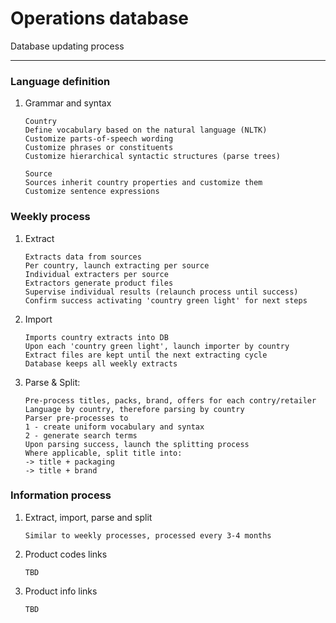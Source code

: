 # Operations database

Database updating process

----------

### Language definition
1. Grammar and syntax
    ```
    Country
    Define vocabulary based on the natural language (NLTK)
    Customize parts-of-speech wording 
    Customize phrases or constituents
    Customize hierarchical syntactic structures (parse trees)

    Source
    Sources inherit country properties and customize them
    Customize sentence expressions
    ```

### Weekly process
1. Extract
    ```
    Extracts data from sources
    Per country, launch extracting per source
    Individual extracters per source
    Extractors generate product files
    Supervise individual results (relaunch process until success)
    Confirm success activating 'country green light' for next steps
    ``` 

2. Import
    ```
    Imports country extracts into DB
    Upon each 'country green light', launch importer by country
    Extract files are kept until the next extracting cycle
    Database keeps all weekly extracts
    ```

3. Parse & Split:
    ```
    Pre-process titles, packs, brand, offers for each contry/retailer
    Language by country, therefore parsing by country
    Parser pre-processes to
    1 - create uniform vocabulary and syntax
    2 - generate search terms
    Upon parsing success, launch the splitting process
    Where applicable, split title into:
    -> title + packaging
    -> title + brand
    ```


### Information process
1. Extract, import, parse and split
    ```
    Similar to weekly processes, processed every 3-4 months
    ``` 
2. Product codes links
    ```
    TBD
    ``` 
3. Product info links
    ```
    TBD
    ``` 

